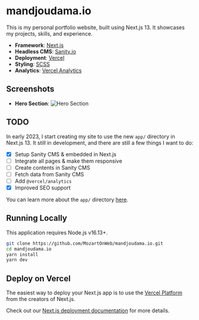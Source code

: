 # mandjoudama.io

This is my personal portfolio website, built using Next.js 13. It showcases my projects, skills, and experience.

- **Framework**: [Next.js](https://nextjs.org/)
- **Headless CMS**: [Sanity.io](https://sanity.io)
- **Deployment**: [Vercel](https://vercel.com)
- **Styling**: [SCSS](https://sass-lang.com/)
- **Analytics**: [Vercel Analytics](https://vercel.com/analytics)

## Screenshots

- **Hero Section**: ![Hero Section](https://firebasestorage.googleapis.com/v0/b/projects-screenshots.appspot.com/o/mandjoudama.io%2F864shots_so.png?alt=media&token=74523afb-0e14-405f-b5f5-01a70e627e5b)

## TODO

In early 2023, I start creating my site to use the new `app/` directory in Next.js 13. It still in development, and there are still a few things I want to do:

- [x] Setup Sanity CMS & embedded in Next.js
- [ ] Integrate all pages & make them responsive
- [ ] Create contents in Sanity CMS
- [ ] Fetch data from Sanity CMS
- [ ] Add `@vercel/analytics`
- [x] Improved SEO support

You can learn more about the `app/` directory [here](https://beta.nextjs.org/docs).

## Running Locally

This application requires Node.js v16.13+.

```bash
git clone https://github.com/MozartOnWeb/mandjoudama.io.git
cd mandjoudama.io
yarn install
yarn dev
```

## Deploy on Vercel

The easiest way to deploy your Next.js app is to use the [Vercel Platform](https://vercel.com/new?utm_medium=default-template&filter=next.js&utm_source=create-next-app&utm_campaign=create-next-app-readme) from the creators of Next.js.

Check out our [Next.js deployment documentation](https://nextjs.org/docs/deployment) for more details.

